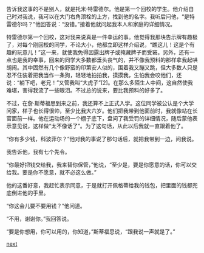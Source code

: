 
告诉我这事的不是别人，就是托米·特雷德尔。他是第一个回校的学生。他介绍自己时对我说，我可以在大门右角顶栓的上方，找到他的名字。我听后问他，“是特雷德尔吗？”他回答说：“没错。”接着他就问起我本人和家庭的详细情况。

特雷德尔第一个回校，这对我来说真是一件幸运的事。他觉得我那块告示牌有趣极了，对每个刚回校的同学，不论大小，他都立即这样介绍说，“瞧这儿！这是个有趣的玩意儿！”这一来，就使我免得因露出牌子或掩藏牌子而受窘。另外，还有一点也是我的幸事，回来的同学大多数都垂头丧气的，并不像我预料的那样拿我起哄胡闹。其中固然有几个像野蛮的印第安人似的，围着我又蹦又跳，但大多数人只是忍不住装着把我当作一条狗，轻轻地拍拍我，摸摸我，生怕我会咬他们，还说：“躺下吧，老兄！”又管我叫“大虎子”[2]。在那么多陌生人中间，这自然使我难堪，害得我流了一些眼泪。不过总的说来，要比我预料的好多了。

不过，在詹·斯蒂福思到来之前，我还算不上正式入学。这位同学被公认是个大学问家，样子也长得很帅，至少比我大六岁。他们把我带到他面前时，我就像站在长官面前一样。他在运动场的一个棚子底下，盘问了我受罚的详细情况，随后蒙他表示意见说，这样做“太不像话了”。为了这句话，从此以后我就一直跟着他了。

“你有多少钱，科波菲尔？”他对我的事说了那句话后，就把我带到一边，问我说。

我告诉他，我有七个先令。

“你最好把钱交给我，我来替你保管，”他说，“至少是，要是你愿意的话，你可以交给我。要是你不愿意，就不必这么做。”

他的这番好意，我赶忙表示同意，于是就打开佩格蒂给我的钱包，把里面的钱都兜底倒进他的手里。

“你这会儿要不要用钱？”他问道。

“不用，谢谢你。”我回答说。

“要是你想用，你可以用的，你知道，”斯蒂福思说，“跟我说一声就是了。”

[next](page88)